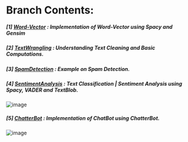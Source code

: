 # **Branch Contents:**

##### [1] [Word-Vector](https://github.com/rahulvaish/NaturalLanguageProcessing-Python/tree/Word-Vector) : Implementation of Word-Vector using Spacy and Gensim 
##### [2] [TextWrangling](https://github.com/rahulvaish/NaturalLanguageProcessing-Python/tree/TextWrangling) :  Understanding Text Cleaning and Basic Computations.
##### [3] [SpamDetection](https://github.com/rahulvaish/NaturalLanguageProcessing-Python/tree/SpamDetection) : Example on Spam Detection.
##### [4] [SentimentAnalysis](https://github.com/rahulvaish/NaturalLanguageProcessing-Python/tree/SentimentAnalysis) : Text Classification | Sentiment Analysis using Spacy, VADER and TextBlob. 
![image](https://user-images.githubusercontent.com/689226/49731740-5bcf1680-fca2-11e8-9bec-b69438ae6990.png)
##### [5] [ChatterBot](https://github.com/rahulvaish/NaturalLanguageProcessing-Python/tree/ChatterBot) : Implementation of ChatBot using ChatterBot.
![image](https://user-images.githubusercontent.com/689226/49731499-92586180-fca1-11e8-9fab-bfc0caa05462.png)


